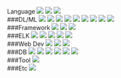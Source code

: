 <!--### Hi there 👋-->

<!--
**import023/import023** is a ✨ _special_ ✨ repository because its `README.md` (this file) appears on your GitHub profile.

Here are some ideas to get you started:

- 🔭 I’m currently working on ...
- 🌱 I’m currently learning ...
- 👯 I’m looking to collaborate on ...
- 🤔 I’m looking for help with ...
- 💬 Ask me about ...
- 📫 How to reach me: ...
- 😄 Pronouns: ...
- ⚡ Fun fact: ...
-->
<a>Language</a>
<a href="" target="_blank"><img src="https://img.shields.io/badge/Python-000000?style=for-the-badge&logo=Python&logoColor=006d32"/></a>
<a href="" target="_blank"><img src="https://img.shields.io/badge/C-000000?style=for-the-badge&logo=C&logoColor=A8B9CC"/></a>
<a href="" target="_blank"><img src="https://img.shields.io/badge/Go-000000?style=for-the-badge&logo=Go&logoColor=00ADD8"/></a>
<br>
###DL/ML
<a href="" target="_blank"><img src="https://img.shields.io/badge/TensorFlow-000000?style=for-the-badge&logo=TensorFlow&logoColor=FF6F00"/></a>
<a href="" target="_blank"><img src="https://img.shields.io/badge/Keras-000000?style=for-the-badge&logo=Keras&logoColor=D00000"/></a>
<a href="" target="_blank"><img src="https://img.shields.io/badge/PyTorch-000000?style=for-the-badge&logo=PyTorch&logoColor=EE4C2C"/></a>
<a href="" target="_blank"><img src="https://img.shields.io/badge/Anaconda-000000?style=for-the-badge&logo=Anaconda&logoColor=44A833"/></a>
<a href="" target="_blank"><img src="https://img.shields.io/badge/OpenCV-000000?style=for-the-badge&logo=OpenCV&logoColor=5C3EE8"/></a>
<a href="" target="_blank"><img src="https://img.shields.io/badge/Selenium-000000?style=for-the-badge&logo=Selenium&logoColor=43B02A"/></a>
<a href="" target="_blank"><img src="https://img.shields.io/badge/NumPy-000000?style=for-the-badge&logo=NumPy&logoColor=013243"/></a>
<a href="" target="_blank"><img src="https://img.shields.io/badge/PyPI-000000?style=for-the-badge&logo=PyPI&logoColor=3775A9"/></a>
<a href="" target="_blank"><img src="https://img.shields.io/badge/PyPI-000000?style=for-the-badge&logo=PyPI&logoColor=3775A9"/></a>
<br>
###Framework
<a href="" target="_blank"><img src="https://img.shields.io/badge/Qt-000000?style=for-the-badge&logo=Qt&logoColor=41CD52"/></a>
<a href="" target="_blank"><img src="https://img.shields.io/badge/Flask-000000?style=for-the-badge&logo=Flask&logoColor=ffffff"/></a>
<a href="" target="_blank"><img src="https://img.shields.io/badge/Django-000000?style=for-the-badge&logo=Django&logoColor=092E20"/></a>
<br>
###ELK
<a href="" target="_blank"><img src="https://img.shields.io/badge/Elastic-000000?style=for-the-badge&logo=Elastic&logoColor=005571"/></a>
<a href="" target="_blank"><img src="https://img.shields.io/badge/Elastic Stack-000000?style=for-the-badge&logo=Elastic Stack&logoColor=005571"/></a>
<a href="" target="_blank"><img src="https://img.shields.io/badge/Elasticsearch-000000?style=for-the-badge&logo=Elasticsearch&logoColor=005571"/></a>
<a href="" target="_blank"><img src="https://img.shields.io/badge/Kibana-000000?style=for-the-badge&logo=Kibana&logoColor=005571"/></a>
<a href="" target="_blank"><img src="https://img.shields.io/badge/Logstash-000000?style=for-the-badge&logo=Logstash&logoColor=005571"/></a>
<br>
###Web Dev
<a href="" target="_blank"><img src="https://img.shields.io/badge/HTML5-000000?style=for-the-badge&logo=HTML5&logoColor=E34F26"/></a>
<a href="" target="_blank"><img src="https://img.shields.io/badge/CSS3-000000?style=for-the-badge&logo=CSS3&logoColor=1572B6"/></a>
<a href="" target="_blank"><img src="https://img.shields.io/badge/JavaScript-000000?style=for-the-badge&logo=JavaScript&logoColor=F7DF1E"/></a>
<br>
###DB
<a href="" target="_blank"><img src="https://img.shields.io/badge/Oracle-000000?style=for-the-badge&logo=Oracle&logoColor=F80000"/></a>
<a href="" target="_blank"><img src="https://img.shields.io/badge/MySQL-000000?style=for-the-badge&logo=Microsoft SQL Server&logoColor=CC2927"/></a>
<a href="" target="_blank"><img src="https://img.shields.io/badge/MySQL-000000?style=for-the-badge&logo=MySQL&logoColor=4479A1"/></a>
<a href="" target="_blank"><img src="https://img.shields.io/badge/SQLite-000000?style=for-the-badge&logo=SQLite&logoColor=003B57"/></a>
<a href="" target="_blank"><img src="https://img.shields.io/badge/MariaDB-000000?style=for-the-badge&logo=MariaDB&logoColor=003545"/></a>
<a href="" target="_blank"><img src="https://img.shields.io/badge/MongoDB-000000?style=for-the-badge&logo=MongoDB&logoColor=47A248"/></a>
<br>
###Tool
<a href="" target="_blank"><img src="https://img.shields.io/badge/Android Studio-000000?style=for-the-badge&logo=Android Studio&logoColor=3DDC84"/></a>
<br>
###Etc
<a href="" target="_blank"><img src="https://img.shields.io/badge/Arduino-000000?style=for-the-badge&logo=Arduino&logoColor=#00979D"/></a>
